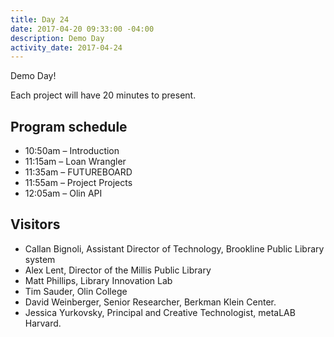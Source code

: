 ```yaml
---
title: Day 24
date: 2017-04-20 09:33:00 -04:00
description: Demo Day
activity_date: 2017-04-24
---
```


Demo Day!

Each project will have 20 minutes to present.

## Program schedule

* 10:50am – Introduction
* 11:15am – Loan Wrangler
* 11:35am – FUTUREBOARD
* 11:55am – Project Projects
* 12:05am – Olin API

## Visitors

* Callan Bignoli, Assistant Director of Technology, Brookline Public Library system
* Alex Lent, Director of the Millis Public Library
* Matt Phillips, Library Innovation Lab
* Tim Sauder, Olin College
* David Weinberger, Senior Researcher, Berkman Klein Center.
* Jessica Yurkovsky, Principal and Creative Technologist, metaLAB Harvard.
